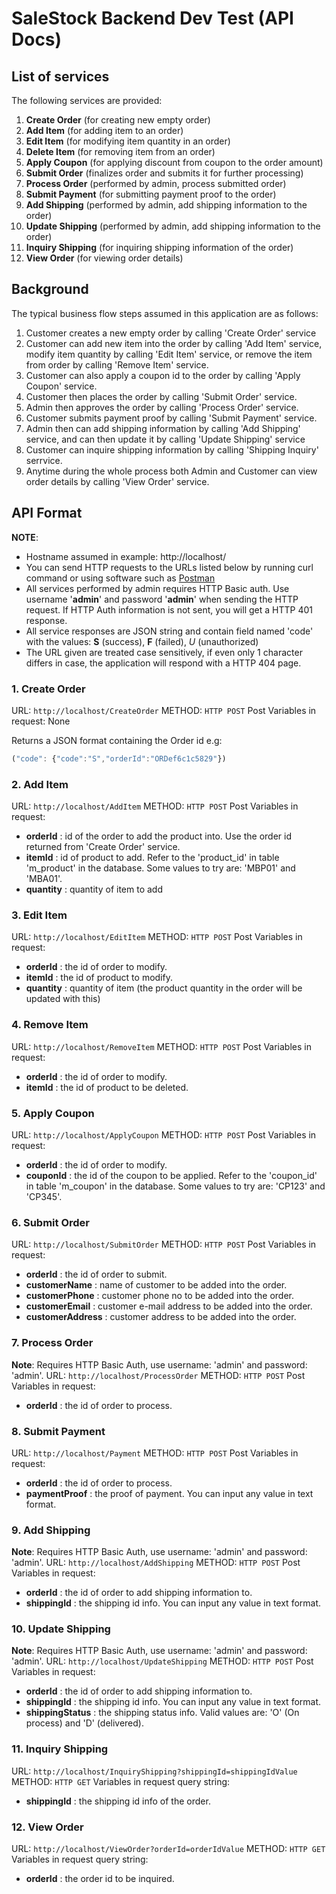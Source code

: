 SaleStock Backend Dev Test (API Docs)
=====================================

List of services
----------------
The following services are provided:
1. **Create Order** (for creating new empty order)
2. **Add Item** (for adding item to an order)
3. **Edit Item** (for modifying item quantity in an order)
4. **Delete Item** (for removing item from an order)
5. **Apply Coupon** (for applying discount from coupon to the order amount)
6. **Submit Order** (finalizes order and submits it for further processing)
7. **Process Order** (performed by admin, process submitted order)
8. **Submit Payment** (for submitting payment proof to the order)
9. **Add Shipping** (performed by admin, add shipping information to the order)
10. **Update Shipping** (performed by admin, add shipping information to the order)
11. **Inquiry Shipping** (for inquiring shipping information of the order)
12. **View Order** (for viewing order details) 

Background
----------
The typical business flow steps assumed in this application are as follows:
1. Customer creates a new empty order by calling 'Create Order' service
2. Customer can add new item into the order by calling 'Add Item' service, modify item quantity by calling 'Edit Item' service, or remove the item from order by calling 'Remove Item' service.
3. Customer can also apply a coupon id to the order by calling 'Apply Coupon' service.
4. Customer then places the order by calling 'Submit Order' service.
5. Admin then approves the order by calling 'Process Order' service.
6. Customer submits payment proof by calling 'Submit Payment' service.
7. Admin then can add shipping information by calling 'Add Shipping' service, and can then update it by calling 'Update Shipping' service
8. Customer can inquire shipping information by calling 'Shipping Inquiry' serrvice.
9. Anytime during the whole process both Admin and Customer can view order details by calling 'View Order' service.

API Format
----------
**NOTE**: 
+ Hostname assumed in example: http://localhost/
+ You can send HTTP requests to the URLs listed below by running curl command or using software such as [Postman](https://www.getpostman.com/)
+ All services performed by admin requires HTTP Basic auth. Use username '**admin**' and password '**admin**' when sending the HTTP request.
If HTTP Auth information is not sent, you will get a HTTP 401 response.
+ All service responses are JSON string and contain field named 'code' with the values: **S** (success), **F** (failed), *U* (unauthorized)
+ The URL given are treated case sensitively, if even only 1 character differs in case, the application will respond with a HTTP 404 page.

### 1. Create Order
URL: `http://localhost/CreateOrder`
METHOD: `HTTP POST`
Post Variables in request: None

Returns a JSON format containing the Order id
e.g:
```javascript
("code": {"code":"S","orderId":"ORDef6c1c5829"})   
````

### 2. Add Item
URL: `http://localhost/AddItem`
METHOD: `HTTP POST`
Post Variables in request:
+ **orderId** : id of the order to add the product into. Use the order id returned from 'Create Order' service.
+ **itemId** : id of product to add. Refer to the 'product_id' in table 'm_product' in the database. Some values to try are: 'MBP01' and 'MBA01'.
+ **quantity** : quantity of item to add

### 3. Edit Item
URL: `http://localhost/EditItem`
METHOD: `HTTP POST`
Post Variables in request:
+ **orderId** : the id of order to modify.
+ **itemId** : the id of product to modify.
+ **quantity** : quantity of item (the product quantity in the order will be updated with this)

### 4. Remove Item
URL: `http://localhost/RemoveItem`
METHOD: `HTTP POST`
Post Variables in request:
+ **orderId** : the id of order to modify.
+ **itemId** : the id of product to be deleted.

### 5. Apply Coupon
URL: `http://localhost/ApplyCoupon`
METHOD: `HTTP POST`
Post Variables in request:
+ **orderId** : the id of order to modify.
+ **couponId** : the id of the coupon to be applied. Refer to the 'coupon_id' in table 'm_coupon' in the database. Some values to try are: 'CP123' and 'CP345'.

### 6. Submit Order
URL: `http://localhost/SubmitOrder`
METHOD: `HTTP POST`
Post Variables in request:
+ **orderId** : the id of order to submit.
+ **customerName** : name of customer to be added into the order.
+ **customerPhone** : customer phone no to be added into the order.
+ **customerEmail** : customer e-mail address to be added into the order.
+ **customerAddress** : customer address to be added into the order.

### 7. Process Order
**Note**: Requires HTTP Basic Auth, use username: 'admin' and password: 'admin'.
URL: `http://localhost/ProcessOrder`
METHOD: `HTTP POST`
Post Variables in request:
+ **orderId** : the id of order to process.

### 8. Submit Payment
URL: `http://localhost/Payment`
METHOD: `HTTP POST`
Post Variables in request:
+ **orderId** : the id of order to process.
+ **paymentProof** : the proof of payment. You can input any value in text format.

### 9. Add Shipping
**Note**: Requires HTTP Basic Auth, use username: 'admin' and password: 'admin'.
URL: `http://localhost/AddShipping`
METHOD: `HTTP POST`
Post Variables in request:
+ **orderId** : the id of order to add shipping information to.
+ **shippingId** : the shipping id info. You can input any value in text format.

### 10. Update Shipping
**Note**: Requires HTTP Basic Auth, use username: 'admin' and password: 'admin'.
URL: `http://localhost/UpdateShipping`
METHOD: `HTTP POST`
Post Variables in request:
+ **orderId** : the id of order to add shipping information to.
+ **shippingId** : the shipping id info. You can input any value in text format.
+ **shippingStatus** : the shipping status info. Valid values are: 'O' (On process) and 'D' (delivered).

### 11. Inquiry Shipping
URL: `http://localhost/InquiryShipping?shippingId=shippingIdValue`
METHOD: `HTTP GET`
Variables in request query string:
+ **shippingId** : the shipping id info of the order.

### 12. View Order
URL: `http://localhost/ViewOrder?orderId=orderIdValue`
METHOD: `HTTP GET`
Variables in request query string:
+ **orderId** : the order id  to be inquired.